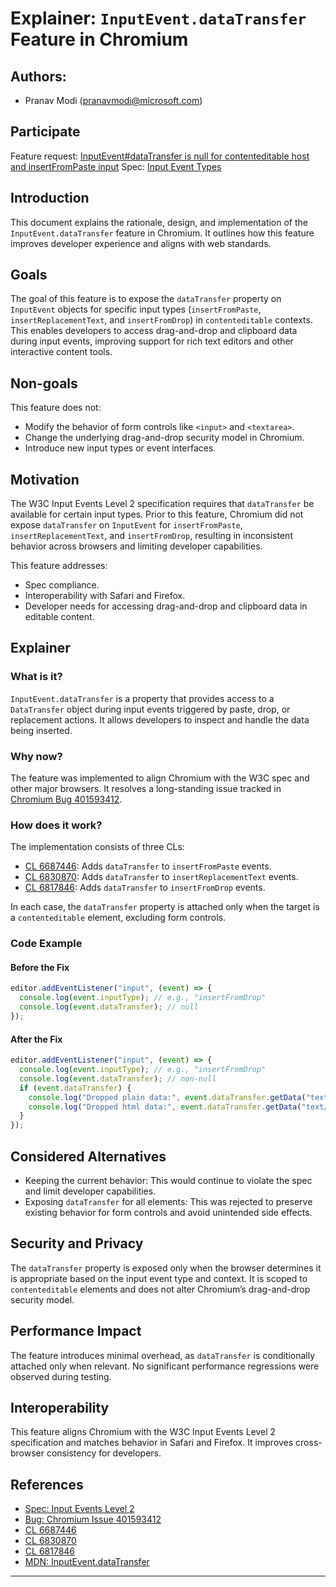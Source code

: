 # Explainer: `InputEvent.dataTransfer` Feature in Chromium

## Authors:
- Pranav Modi (pranavmodi@microsoft.com)

## Participate
Feature request: [InputEvent#dataTransfer is null for contenteditable host and insertFromPaste input](https://issues.chromium.org/issues/401593412)
Spec: [Input Event Types](https://w3c.github.io/input-events/#overview)

## Introduction
This document explains the rationale, design, and implementation of the `InputEvent.dataTransfer` feature in Chromium. It outlines how this feature improves developer experience and aligns with web standards.

## Goals
The goal of this feature is to expose the `dataTransfer` property on `InputEvent` objects for specific input types (`insertFromPaste`, `insertReplacementText`, and `insertFromDrop`) in `contenteditable` contexts. This enables developers to access drag-and-drop and clipboard data during input events, improving support for rich text editors and other interactive content tools.

## Non-goals
This feature does not:
- Modify the behavior of form controls like `<input>` and `<textarea>`.
- Change the underlying drag-and-drop security model in Chromium.
- Introduce new input types or event interfaces.

## Motivation
The W3C Input Events Level 2 specification requires that `dataTransfer` be available for certain input types. Prior to this feature, Chromium did not expose `dataTransfer` on `InputEvent` for `insertFromPaste`, `insertReplacementText`, and `insertFromDrop`, resulting in inconsistent behavior across browsers and limiting developer capabilities.

This feature addresses:
- Spec compliance.
- Interoperability with Safari and Firefox.
- Developer needs for accessing drag-and-drop and clipboard data in editable content.

## Explainer
### What is it?
`InputEvent.dataTransfer` is a property that provides access to a `DataTransfer` object during input events triggered by paste, drop, or replacement actions. It allows developers to inspect and handle the data being inserted.

### Why now?
The feature was implemented to align Chromium with the W3C spec and other major browsers. It resolves a long-standing issue tracked in [Chromium Bug 401593412](https://issues.chromium.org/issues/401593412).

### How does it work?
The implementation consists of three CLs:
- [CL 6687446](https://chromium-review.googlesource.com/c/chromium/src/+/6687446): Adds `dataTransfer` to `insertFromPaste` events.
- [CL 6830870](https://chromium-review.googlesource.com/c/chromium/src/+/6830870): Adds `dataTransfer` to `insertReplacementText` events.
- [CL 6817846](https://chromium-review.googlesource.com/c/chromium/src/+/6817846): Adds `dataTransfer` to `insertFromDrop` events.

In each case, the `dataTransfer` property is attached only when the target is a `contenteditable` element, excluding form controls.

### Code Example
#### Before the Fix
```javascript
editor.addEventListener("input", (event) => {
  console.log(event.inputType); // e.g., "insertFromDrop"
  console.log(event.dataTransfer); // null
});
```

#### After the Fix
```javascript
editor.addEventListener("input", (event) => {
  console.log(event.inputType); // e.g., "insertFromDrop"
  console.log(event.dataTransfer); // non-null
  if (event.dataTransfer) {
    console.log("Dropped plain data:", event.dataTransfer.getData("text/plain"));
    console.log("Dropped html data:", event.dataTransfer.getData("text/html"));
  }
});
```

## Considered Alternatives
- Keeping the current behavior: This would continue to violate the spec and limit developer capabilities.
- Exposing `dataTransfer` for all elements: This was rejected to preserve existing behavior for form controls and avoid unintended side effects.

## Security and Privacy
The `dataTransfer` property is exposed only when the browser determines it is appropriate based on the input event type and context. It is scoped to `contenteditable` elements and does not alter Chromium’s drag-and-drop security model.

## Performance Impact
The feature introduces minimal overhead, as `dataTransfer` is conditionally attached only when relevant. No significant performance regressions were observed during testing.

## Interoperability
This feature aligns Chromium with the W3C Input Events Level 2 specification and matches behavior in Safari and Firefox. It improves cross-browser consistency for developers.

## References
- [Spec: Input Events Level 2](https://w3c.github.io/input-events/#dom-inputevent-datatransfer)
- [Bug: Chromium Issue 401593412](https://issues.chromium.org/issues/401593412)
- [CL 6687446](https://chromium-review.googlesource.com/c/chromium/src/+/6687446)
- [CL 6830870](https://chromium-review.googlesource.com/c/chromium/src/+/6830870)
- [CL 6817846](https://chromium-review.googlesource.com/c/chromium/src/+/6817846)
- [MDN: InputEvent.dataTransfer](https://developer.mozilla.org/en-US/docs/Web/API/InputEvent/dataTransfer)

---

